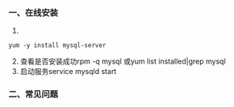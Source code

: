 ### 一、在线安装
1. 

```shell
yum -y install mysql-server
```

2. 查看是否安装成功rpm -q mysql 或yum list installed|grep mysql
3. 启动服务service mysqld start
### 二、常见问题
